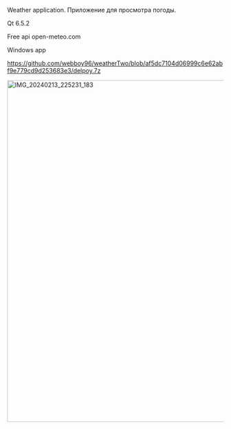 Weather application.
Приложение для просмотра погоды. 

Qt 6.5.2

Free api open-meteo.com

Windows app

https://github.com/webboy96/weatherTwo/blob/af5dc7104d06999c6e62abf9e779cd9d253683e3/delpoy.7z

<img width="794" alt="IMG_20240213_225231_183" src="https://github.com/webboy96/weatherTwo/assets/20285403/725761a3-74eb-4b1d-965e-676d8043dab8">
